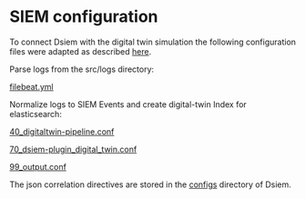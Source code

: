 # SIEM configuration

To connect Dsiem with the digital twin simulation the following configuration files were adapted as described [here](https://github.com/defenxor/dsiem/blob/master/docs/event_processing.md).

Parse logs from the src/logs directory:

[filebeat.yml](https://github.com/lenaglas/DigitalTwinCyberrange/blob/main/deployments/docker/conf/filebeat/filebeat.yml)



Normalize logs to SIEM Events and create digital-twin Index for elasticsearch:

[40_digitaltwin-pipeline.conf](https://github.com/lenaglas/DigitalTwinCyberrange/blob/main/deployments/docker/conf/logstash/conf.d/40_digitaltwin-pipeline.conf)

[70_dsiem-plugin_digital_twin.conf](https://github.com/lenaglas/DigitalTwinCyberrange/blob/main/deployments/docker/conf/logstash/conf.d/70_dsiem-plugin_digital_twin.conf)

[99_output.conf](https://github.com/lenaglas/DigitalTwinCyberrange/blob/main/deployments/docker/conf/logstash/conf.d/99_output.conf)



 The json correlation directives are stored in the [configs](https://github.com/lenaglas/DigitalTwinCyberrange/tree/main/deployments/docker/conf/dsiem/configs) directory of Dsiem. 
